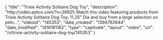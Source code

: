 {
    "title": "Trixie Activity Solitaire Dog Toy",
    "description": "http:\/\/video.petco.com\/?v=26925 Watch this video featuring products from Trixie Activity Solitaire Dog Toy, 11.25\" Dia and buy from a large selection on petc...",
    "videoid": "145353",
    "date_created": "1394762644",
    "date_modified": "1418181182",
    "type": "captivate",
    "layout": "video",
    "url": "\/v\/trixie-activity-solitaire-dog-toy\/145353"
}